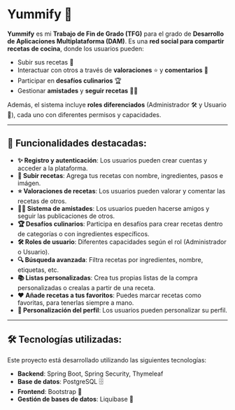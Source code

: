 # Yummify 🍴

**Yummify** es mi **Trabajo de Fin de Grado (TFG)** para el grado de **Desarrollo de Aplicaciones Multiplataforma (DAM)**. Es una **red social para compartir recetas de cocina**, donde los usuarios pueden:

- Subir sus recetas 🍲
- Interactuar con otros a través de **valoraciones** ⭐ y **comentarios** 💬
- Participar en **desafíos culinarios** 🏆
- Gestionar **amistades** y **seguir recetas** 👯‍♂️

Además, el sistema incluye **roles diferenciados** (Administrador 🛠️ y Usuario 👥), cada uno con diferentes permisos y capacidades.

---

## 🔑 Funcionalidades destacadas:

- **✨ Registro y autenticación**: Los usuarios pueden crear cuentas y acceder a la plataforma.
- **🍲 Subir recetas**: Agrega tus recetas con nombre, ingredientes, pasos e imágen.
- **⭐ Valoraciones de recetas**: Los usuarios pueden valorar y comentar las recetas de otros.
- **👯‍♂️ Sistema de amistades**: Los usuarios pueden hacerse amigos y seguir las publicaciones de otros.
- **🏆 Desafíos culinarios**: Participa en desafíos para crear recetas dentro de categorías o con ingredientes específicos.
- **🛠️ Roles de usuario**: Diferentes capacidades según el rol (Administrador o Usuario).
- **🔍 Búsqueda avanzada**: Filtra recetas por ingredientes, nombre, etiquetas, etc.
- **📚 Listas personalizadas**: Crea tus propias listas de la compra personalizadas o crealas a partir de una receta.
- **❤️ Añade recetas a tus favoritos**: Puedes marcar recetas como favoritas, para tenerlas siempre a mano.
- **👤 Personalización del perfil**: Los usuarios pueden personalizar su perfil.


---

## 🛠️ Tecnologías utilizadas:

Este proyecto está desarrollado utilizando las siguientes tecnologías:

- **Backend**: Spring Boot, Spring Security, Thymeleaf
- **Base de datos**: PostgreSQL 🗄️
- **Frontend**: Bootstrap 🎨
- **Gestión de bases de datos**: Liquibase 💾
